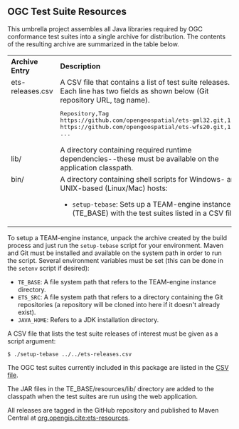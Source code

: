 ## OGC Test Suite Resources

This umbrella project assembles all Java libraries required by OGC conformance 
test suites into a single archive for distribution. The contents of the resulting 
archive are summarized in the table below.

<table style="text-align: left;">
  <tr>
    <th>Archive Entry</th>
    <th>Description</th>
  </tr>
  <tr>
    <td style="vertical-align: top">ets-releases.csv</td>
    <td>A CSV file that contains a list of test suite releases. Each line has 
    two fields as shown below (Git repository URL, tag name).
      <pre>Repository,Tag
https://github.com/opengeospatial/ets-gml32.git,1.24
https://github.com/opengeospatial/ets-wfs20.git,1.25
...</pre>
    </td>
  </tr>
  <tr>
    <td>lib/</td>
    <td>A directory containing required runtime dependencies--these must be 
    available on the application classpath.</td>
  </tr>
  <tr>
    <td style="vertical-align: top">bin/</td>
    <td>A directory containing shell scripts for Windows- and UNIX-based 
    (Linux/Mac) hosts:
    <ul>
      <li><code>setup-tebase</code>: Sets up a TEAM-engine instance (TE_BASE) 
      with the test suites listed in a CSV file.</li>
    </ul>
    </td>
  </tr>
</table>

To setup a TEAM-engine instance, unpack the archive created by the build process and 
just run the `setup-tebase` script for your environment. Maven and Git must be installed 
and available on the system path in order to run the script. Several environment 
variables must be set (this can be done in the `setenv` script if desired):

* `TE_BASE`: A file system path that refers to the TEAM-engine instance directory.
* `ETS_SRC`: A file system path that refers to a directory containing the Git repositories
  (a repository will be cloned into here if it doesn't already exist).
* `JAVA_HOME`: Refers to a JDK installation directory.

A CSV file that lists the test suite releases of interest must be given as a script argument:

    $ ./setup-tebase ../../ets-releases.csv

The OGC test suites currently included in this package are listed in the [CSV file](src/main/config/ets-releases.csv).

The JAR files in the TE_BASE/resources/lib/ directory are added to the classpath when the 
test suites are run using the web application.

All releases are tagged in the GitHub repository and published to Maven Central at 
[org.opengis.cite:ets-resources](http://search.maven.org/#search|ga|1|a%3Aets-resources).
